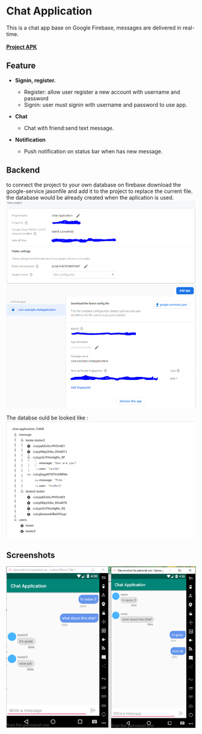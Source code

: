 # Chat Application

This is a chat app base on Google Firebase, messages are delivered in real-time. <br /> <br />
[**Project APK**](https://github.com/AhmedMahmoudRizk/ChatApplication/blob/master/app-debug.apk) <br />

## **Feature**
  - **Signin, register.**
      - Register: allow user register a new account with username and password
      - Signin: user must signin with username and password to use app.

  - **Chat**
     - Chat with friend:send text message.
  - **Notification**
     - Push notification on status bar when has new message.


## **Backend**
to connect the project to your own database on firebase download the google-service jasonfile and add it to the project to replace the current file.
the database would be already created when the aplication is used.
![alt text](https://github.com/AhmedMahmoudRizk/ChatApplication/blob/master/Screens/Capture7.PNG)
![alt text](https://github.com/AhmedMahmoudRizk/ChatApplication/blob/master/Screens/Capture8.PNG)

The databse ould be looked like :
![alt text](https://github.com/AhmedMahmoudRizk/ChatApplication/blob/master/Screens/Capture5.PNG)


## **Screenshots**  
![alt text](https://github.com/AhmedMahmoudRizk/ChatApplication/blob/master/Screens/Capture4.PNG)
